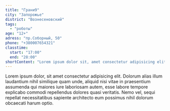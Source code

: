 ```yaml
---
title: "Грани9"
city: "Запорожье"
district: "Вознесеновский"
tags:
  - "роботы"
age: "12+"
adress: "пр.Соборный, 50"
phone: "+380007654321"
classtime:
  start: "17:00"
  end: "28:00"
shortContent: "Lorem ipsum dolor sit, amet consectetur adipisicing elit."
---
```


Lorem ipsum dolor, sit amet consectetur adipisicing elit. Dolorum alias illum laudantium nihil similique quam unde, aliquid nisi vitae in praesentium assumenda qui maiores iure laboriosam autem, esse labore tempore explicabo commodi repellendus dolores quasi veritatis. Nemo vel, sequi repellat necessitatibus sapiente architecto eum possimus nihil dolorum obcaecati harum optio.
